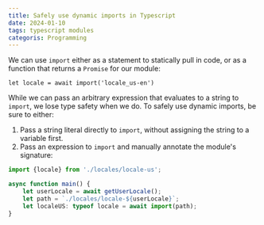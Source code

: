 ```yaml
---
title: Safely use dynamic imports in Typescript
date: 2024-01-10
tags: typescript modules
categoris: Programming
---
```


We can use `import` either as a statement to statically pull in code, or as a function that returns a `Promise` for our module:

`let locale = await import('locale_us-en')`

While we can pass an arbitrary expression that evaluates to a string to `import`, we lose type safety when we do. To safely use dynamic imports, be sure to either:

1. Pass a string literal directly to `import`, without assigning the string to a variable first.
2. Pass an expression to `import` and manually annotate the module's signature:

```typescript
import {locale} from './locales/locale-us';

async function main() {
	let userLocale = await getUserLocale();
	let path = `./locales/locale-${userLocale}`;
	let localeUS: typeof locale = await import(path);
}
```